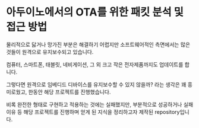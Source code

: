 # 아두이노에서의 OTA를 위한 패킷 분석 및 접근 방법

물리적으로 닳거나 망가진 부분은 해결하기 어렵지만 소프트웨어적인 측면에서는 많은 것들이 원격으로 유지보수되고 있습니다.

컴퓨터, 스마트폰, 태블릿, 네비게이션, 그 외 크고 작은 전자제품까지도 업데이트를 합니다.

그렇다면 원격으로 임베디드 디바이스를 유지보수할 수 있지 않을까? 라는 생각은 꽤 흥미로웠고, 한동안 해당 프로젝트를 진행했습니다.

비록 완전한 형태로 구현하고 적용하는 것에는 실패했지만, 부분적으로 성공하거나 실패 이유 등 해당 프로젝트를 진행하며 얻게 된 지식을 정리하고자 제작된 repository입니다.
